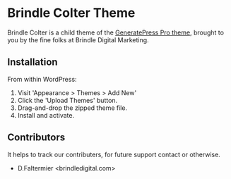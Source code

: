 # Brindle Colter Theme

Brindle Colter is a child theme of the [GeneratePress Pro theme](https://generatepress.com/premium/), brought to you by the fine folks at Brindle Digital Marketing.

## Installation

From within WordPress:
1. Visit 'Appearance > Themes > Add New'
1. Click the 'Upload Themes' button.
1. Drag-and-drop the zipped theme file.
1. Install and activate.

## Contributors

It helps to track our contributers, for future support contact or otherwise.

* D.Faltermier <brindledigital.com>

